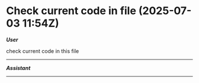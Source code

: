 <!-- Generated by SpecStory -->

# Check current code in file (2025-07-03 11:54Z)

_**User**_

check current code in this file

---

_**Assistant**_



---

